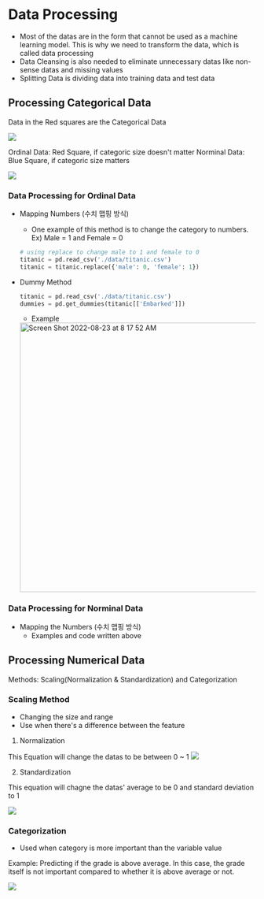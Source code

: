 # Data Processing

* Most of the datas are in the form that cannot be used as a machine learning model. This is why we need to transform the data, which is called data processing
* Data Cleansing is also needed to eliminate unnecessary datas like non-sense datas and missing values
* Splitting Data is dividing data into training data and test data


## Processing Categorical Data

Data in the Red squares are the Categorical Data

![](https://user-images.githubusercontent.com/93812258/186034238-249cbb01-6ba7-4ead-a7c7-3ee7e23c6f38.png)

Ordinal Data: Red Square, if categoric size doesn't matter
Norminal Data: Blue Square, if categoric size matters

![](https://user-images.githubusercontent.com/93812258/186034581-b5e9deb5-7508-475c-b204-4fca335bb064.png)

### Data Processing for Ordinal Data
* Mapping Numbers (수치 맵핑 방식)
  * One example of this method is to change the category to numbers. Ex) Male = 1 and Female = 0
  ```python
  # using replace to change male to 1 and female to 0
  titanic = pd.read_csv('./data/titanic.csv')
  titanic = titanic.replace({'male': 0, 'female': 1})
  ```
* Dummy Method
  
  ```python
  titanic = pd.read_csv('./data/titanic.csv')
  dummies = pd.get_dummies(titanic[['Embarked']])
  ```
  
  * Example
  ![]()
  <img width="547" alt="Screen Shot 2022-08-23 at 8 17 52 AM" src="https://user-images.githubusercontent.com/93812258/186036058-45ab51f6-a816-4b65-97fc-5a3aceabee72.png">

### Data Processing for Norminal Data
* Mapping the Numbers (수치 맵핑 방식)
  * Examples and code written above

## Processing Numerical Data

Methods: Scaling(Normalization & Standardization) and Categorization

### Scaling Method
* Changing the size and range
* Use when there's a difference between the feature

1. Normalization

This Equation will change the datas to be between 0 ~ 1
![](https://user-images.githubusercontent.com/93812258/186038282-7176ab03-8199-4ecb-9b25-b74f6df30a1a.png)

 2. Standardization
 
 This equation will chagne the datas' average to be 0 and standard deviation to 1
 
 ![](https://user-images.githubusercontent.com/93812258/186039239-f378d77c-1195-47c1-8900-221342df785d.png)
 
 ### Categorization
 * Used when category is more important than the variable value

Example: Predicting if the grade is above average. In this case, the grade itself is not important compared to whether it is above average or not.

![](https://user-images.githubusercontent.com/93812258/186039527-e4696dc2-b755-44f2-94aa-3867e3b98ca2.png)
